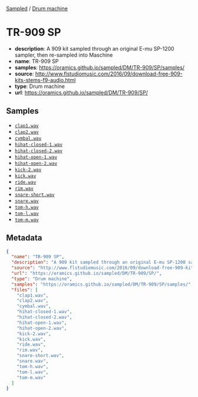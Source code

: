 
[Sampled](https://oramics.github.io/sampled) /
[Drum machine](/DM)

# TR-909 SP

- __description__: A 909 kit sampled through an original E-mu SP-1200 sampler, then re-sampled into Maschine 
- __name__: TR-909 SP
- __samples__: https://oramics.github.io/sampled/DM/TR-909/SP/samples/
- __source__: http://www.flstudiomusic.com/2016/09/download-free-909-kits-stems-f9-audio.html
- __type__: Drum machine
- __url__: https://oramics.github.io/sampled/DM/TR-909/SP/

## Samples

- [`clap1.wav`](https://oramics.github.io/sampled/DM/TR-909/SP/samples/clap1.wav)
- [`clap2.wav`](https://oramics.github.io/sampled/DM/TR-909/SP/samples/clap2.wav)
- [`cymbal.wav`](https://oramics.github.io/sampled/DM/TR-909/SP/samples/cymbal.wav)
- [`hihat-closed-1.wav`](https://oramics.github.io/sampled/DM/TR-909/SP/samples/hihat-closed-1.wav)
- [`hihat-closed-2.wav`](https://oramics.github.io/sampled/DM/TR-909/SP/samples/hihat-closed-2.wav)
- [`hihat-open-1.wav`](https://oramics.github.io/sampled/DM/TR-909/SP/samples/hihat-open-1.wav)
- [`hihat-open-2.wav`](https://oramics.github.io/sampled/DM/TR-909/SP/samples/hihat-open-2.wav)
- [`kick-2.wav`](https://oramics.github.io/sampled/DM/TR-909/SP/samples/kick-2.wav)
- [`kick.wav`](https://oramics.github.io/sampled/DM/TR-909/SP/samples/kick.wav)
- [`ride.wav`](https://oramics.github.io/sampled/DM/TR-909/SP/samples/ride.wav)
- [`rim.wav`](https://oramics.github.io/sampled/DM/TR-909/SP/samples/rim.wav)
- [`snare-short.wav`](https://oramics.github.io/sampled/DM/TR-909/SP/samples/snare-short.wav)
- [`snare.wav`](https://oramics.github.io/sampled/DM/TR-909/SP/samples/snare.wav)
- [`tom-h.wav`](https://oramics.github.io/sampled/DM/TR-909/SP/samples/tom-h.wav)
- [`tom-l.wav`](https://oramics.github.io/sampled/DM/TR-909/SP/samples/tom-l.wav)
- [`tom-m.wav`](https://oramics.github.io/sampled/DM/TR-909/SP/samples/tom-m.wav)

## Metadata

```json
{
  "name": "TR-909 SP",
  "description": "A 909 kit sampled through an original E-mu SP-1200 sampler, then re-sampled into Maschine ",
  "source": "http://www.flstudiomusic.com/2016/09/download-free-909-kits-stems-f9-audio.html",
  "url": "https://oramics.github.io/sampled/DM/TR-909/SP/",
  "type": "Drum machine",
  "samples": "https://oramics.github.io/sampled/DM/TR-909/SP/samples/",
  "files": [
    "clap1.wav",
    "clap2.wav",
    "cymbal.wav",
    "hihat-closed-1.wav",
    "hihat-closed-2.wav",
    "hihat-open-1.wav",
    "hihat-open-2.wav",
    "kick-2.wav",
    "kick.wav",
    "ride.wav",
    "rim.wav",
    "snare-short.wav",
    "snare.wav",
    "tom-h.wav",
    "tom-l.wav",
    "tom-m.wav"
  ]
}
```

